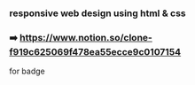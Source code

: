 ### responsive web design using html & css
### ➡️ https://www.notion.so/clone-f919c625069f478ea55ecce9c0107154
for badge
